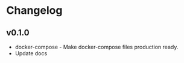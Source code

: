 # Changelog

## v0.1.0

* docker-compose - Make docker-compose files production ready.
* Update docs
